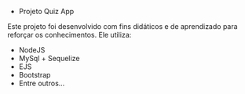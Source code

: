 * Projeto Quiz App

Este projeto foi desenvolvido com fins didáticos e de aprendizado para reforçar os conhecimentos.
Ele utiliza:
- NodeJS
- MySql + Sequelize
- EJS
- Bootstrap
- Entre outros...
